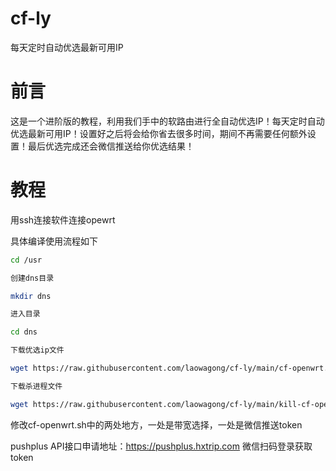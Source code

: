 # cf-ly
每天定时自动优选最新可用IP

# 前言
这是一个进阶版的教程，利用我们手中的软路由进行全自动优选IP！每天定时自动优选最新可用IP！设置好之后将会给你省去很多时间，期间不再需要任何额外设置！最后优选完成还会微信推送给你优选结果！

# 教程
用ssh连接软件连接opewrt

具体编译使用流程如下
 
 ```bash
cd /usr

创建dns目录

mkdir dns

进入目录

cd dns

下载优选ip文件

wget https://raw.githubusercontent.com/laowagong/cf-ly/main/cf-openwrt.sh

下载杀进程文件

wget https://raw.githubusercontent.com/laowagong/cf-ly/main/kill-cf-openwrt.sh
```

修改cf-openwrt.sh中的两处地方，一处是带宽选择，一处是微信推送token

pushplus API接口申请地址：https://pushplus.hxtrip.com  微信扫码登录获取token

